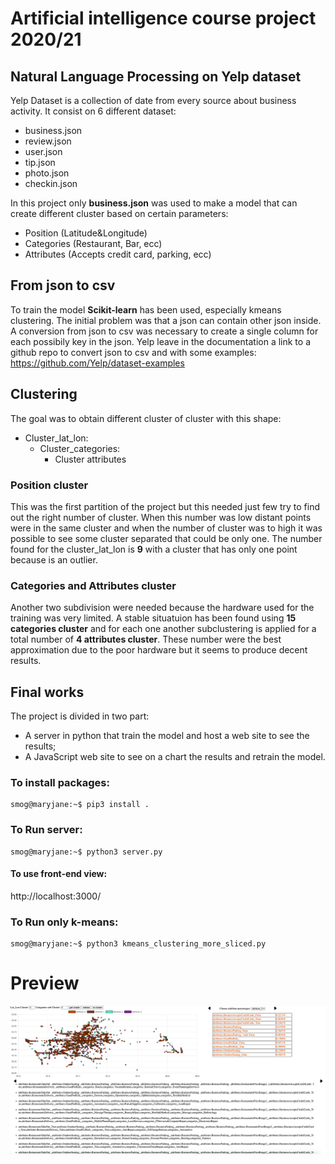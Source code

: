 # Artificial intelligence course project 2020/21
## Natural Language Processing on Yelp dataset

Yelp Dataset is a collection of date from every source about business activity. It consist on 6 different dataset:
* business.json
* review.json
* user.json
* tip.json
* photo.json 
* checkin.json

In this project only **business.json** was used to make a model that can create different cluster based on certain parameters:

* Position (Latitude&Longitude)
* Categories (Restaurant, Bar, ecc)
* Attributes (Accepts credit card, parking, ecc)

## From json to csv
To train the model **Scikit-learn** has been used, especially kmeans clustering. The initial problem was that a json can contain other json inside. A conversion from json to csv
was necessary to create a single column for each possibily key in the json. Yelp leave in the documentation a link to a github repo to convert json to csv and with some examples:
https://github.com/Yelp/dataset-examples






## Clustering

The goal was to obtain different cluster of cluster with this shape:
* Cluster_lat_lon:
  * Cluster_categories:
    - Cluster attributes  

### Position cluster

This was the first partition of the project but this needed just few try to find out the right number of cluster. 
When this number was low distant points were in the same cluster and when the number of cluster was to high it was possible to see some cluster separated that could be only one. 
The number found for the cluster_lat_lon is **9** with a cluster that has only one point because is an outlier.

### Categories and Attributes cluster

Another two subdivision were needed because the hardware used for the training was very limited.
A stable situatuion has been found using **15 categories cluster** and for each one another subclustering is applied for a total number of **4 attributes cluster**. These number were the best approximation due to the poor hardware but it seems to produce decent results.



## Final works

The project is divided in two part:
* A server in python that train the model and host a web site to see the results;
* A JavaScript web site to see on a chart the results and retrain the model.


### To install packages:
```console
smog@maryjane:~$ pip3 install .
```

### To Run server:

```console
smog@maryjane:~$ python3 server.py
```
#### To use front-end view:
  http://localhost:3000/

### To Run only k-means:

```console
smog@maryjane:~$ python3 kmeans_clustering_more_sliced.py
```

# Preview
![testo alt](/foto/home.png "Screenshoot of the results on website")
